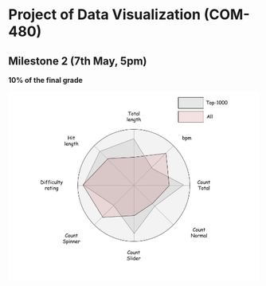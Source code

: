 # Project of Data Visualization (COM-480)

## Milestone 2 (7th May, 5pm)

**10% of the final grade**

![web-chart](../frontend/src/assets/images/web-chart.jpg)